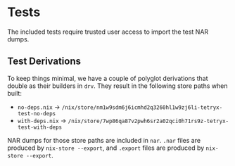 # Tests

The included tests require trusted user access to import the test NAR dumps.

## Test Derivations

To keep things minimal, we have a couple of polyglot derivations that double as their builders in `drv`.
They result in the following store paths when built:

- `no-deps.nix` -> `/nix/store/nm1w9sdm6j6icmhd2q3260hl1w9zj6li-tetryx-test-no-deps`
- `with-deps.nix` -> `/nix/store/7wp86qa87v2pwh6sr2a02qci0h71rs9z-tetryx-test-with-deps`

NAR dumps for those store paths are included in `nar`.
`.nar` files are produced by `nix-store --export`, and `.export` files are produced by `nix-store --export`.
